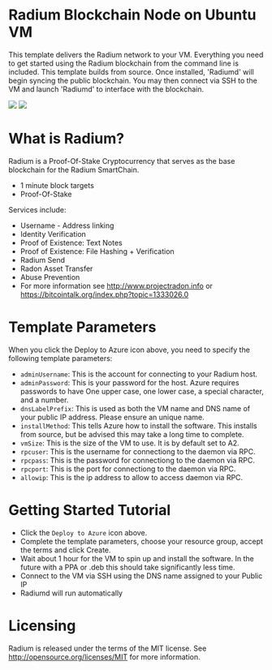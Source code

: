 # Radium Blockchain Node on Ubuntu VM
This template delivers the Radium network to your VM.  Everything you need to get started using the Radium blockchain from the command line is included. 
This template builds from source.  Once installed, 'Radiumd' will begin syncing the public blockchain. 
You may then connect via SSH to the VM and launch 'Radiumd' to interface with the blockchain.
                                                                         
<a href="https://portal.azure.com/#create/Microsoft.Template/uri/https%3A%2F%2Fraw.githubusercontent.com%2FJJ12880%2Ftesting%2Fmaster%2Fazuredeploy.json" target="_blank"><img src="http://azuredeploy.net/deploybutton.png"/></a>
<a href="http://armviz.io/#/?load=https%3A%2F%2Fraw.githubusercontent.com%2FJJ12880%2Ftesting%2Fmaster%2Fazuredeploy.json" target="_blank">
    <img src="http://armviz.io/visualizebutton.png"/>
</a>

# What is Radium?

Radium is a Proof-Of-Stake Cryptocurrency that serves as the base blockchain for the Radium SmartChain.
 - 1 minute block targets
 - Proof-Of-Stake
 
Services include:

- Username - Address linking
- Identity Verification
- Proof of Existence: Text Notes
- Proof of Existence: File Hashing + Verification
- Radium Send
- Radon Asset Transfer
- Abuse Prevention
- For more information see http://www.projectradon.info or https://bitcointalk.org/index.php?topic=1333026.0

# Template Parameters

When you click the Deploy to Azure icon above, you need to specify the following template parameters:
* `adminUsername`: This is the account for connecting to your Radium host.
* `adminPassword`: This is your password for the host.  Azure requires passwords to have One upper case, one lower case, a special character, and a number.
* `dnsLabelPrefix`: This is used as both the VM name and DNS name of your public IP address.  Please ensure an unique name.
* `installMethod`: This tells Azure how to install the software.  This installs from source, but be advised this may take a long time to complete.
* `vmSize`: This is the size of the VM to use. It is by default set to A2.
* `rpcuser`: This is the username for connectiong to the daemon via RPC.
* `rpcpass`: This is the password for connectiong to the daemon via RPC.
* `rpcport`: This is the port for connectiong to the daemon via RPC.
* `allowip`: This is the ip address to allow to access daemon via RPC.
# Getting Started Tutorial

* Click the `Deploy to Azure` icon above.
* Complete the template parameters, choose your resource group, accept the terms and click Create.
* Wait about 1 hour for the VM to spin up and install the software. In the future with a PPA or .deb this should take significantly less time.
* Connect to the VM via SSH using the DNS name assigned to your Public IP
* Radiumd will run automatically

# Licensing

Radium is released under the terms of the MIT license. See http://opensource.org/licenses/MIT for more information.
